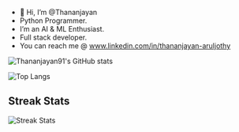 - 👋 Hi, I’m @Thananjayan
- Python Programmer.
- I’m an AI & ML Enthusiast.
- Full stack developer.
- You can reach me @ www.linkedin.com/in/thananjayan-aruljothy

![Thananjayan91's GitHub stats](https://github-readme-stats.vercel.app/api?username=Thananjayan91&count_private=true&show_icons=true&theme=radical)


![Top Langs](https://github-readme-stats.vercel.app/api/top-langs/?username=Thananjayan91&count_private=true&theme=radical)


## Streak Stats
![Streak Stats](https://github-readme-streak-stats.herokuapp.com/?user=Thananjayan91&theme=radical)

<!---
Thananjayan91/Thananjayan91 is a ✨ special ✨ repository because its `README.md` (this file) appears on your GitHub profile.
You can click the Preview link to take a look at your changes.
